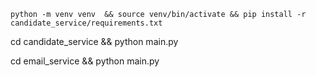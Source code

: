 ```
python -m venv venv  && source venv/bin/activate && pip install -r candidate_service/requirements.txt
```
cd candidate_service && python main.py

cd email_service && python main.py